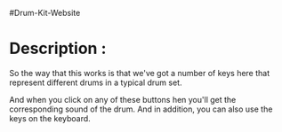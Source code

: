 #Drum-Kit-Website
# Description :
So the way that this works is that we've got a number of keys here that represent different drums in a typical drum set.

And when you click on any of these buttons hen you'll get the corresponding sound of the drum. And in addition, you can also use the keys on the keyboard.
